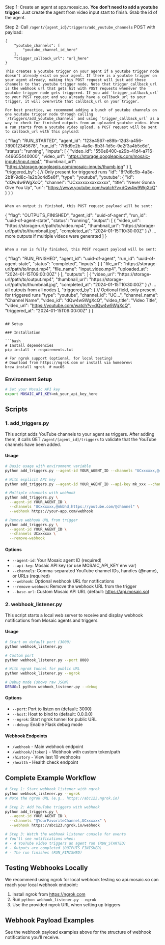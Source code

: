 Step 1: Create an agent at app.mosaic.so. **You don't need to add a youtube trigger.** Just create the agent from video input start to finish. Grab the id of the agent.

Step 2: Call `/agent/{agent_id}/triggers/add_youtube_channels` POST with payload:

```
{
    "youtube_channels": [
        "youtube_channel_id_here"
    ],
    "trigger_callback_url": "url_here"
}

This creates a youtube trigger on your agent if a youtube trigger node doesn't already exist on your agent. If there is a youtube trigger on your agent already, making this POST request will just add those channels to that youtube trigger node. Note that trigger_callback_url is the webhook url that gets hit with POST requests whenever the youtube trigger node gets triggered. If you add `trigger_callback_url` to your POST request and you already have a callback_url to your trigger, it will overwrite that callback_url on your trigger.

For best practice, we recommend adding a bunch of youtube channels on one youtube trigger node through calling `/triggers/add_youtube_channels` and using `trigger_callback_url` as a way to check for finished outputs from an uploaded youtube video. When a run starts from a youtube video upload, a POST request will be sent to callback_url with this payload:

```
{
  "flag": "RUN_STARTED",
  "agent_id": "123e4567-e89b-12d3-a456-789012345678",
  "run_id": "7f8d9c2b-4a6e-8b3f-1d5c-9e2f3a4b5c6d",
  "status": "running",
  "inputs": [
    {
      "video_id": "550e8400-e29b-41d4-a716-446655440000",
      "video_url": "https://storage.googleapis.com/mosaic-inputs/input.mp4",
      "thumbnail_url": "https://storage.googleapis.com/mosaic-inputs/thumb.jpg"
    }
  ],
  "triggered_by": {  // Only present for triggered runs
    "id": "8f7d6c5b-4a3e-2b1f-9d8c-1a2b3c4d5e6f",
    "type": "youtube",
    "youtube": {
      "id": "dQw4w9WgXcQ",
      "channel": "UCxxxxxxxxxxxxxx",
      "title": "Never Gonna Give You Up",
      "url": "https://www.youtube.com/watch?v=dQw4w9WgXcQ"
    }
  }
}
```

When an output is finished, this POST request payload will be sent:

```
{
  "flag": "OUTPUTS_FINISHED",
  "agent_id": "uuid-of-agent",
  "run_id": "uuid-of-agent-state",
  "status": "running",
  "output": [
    {
      "video_url": "https://storage-url/path/to/video.mp4",
      "thumbnail_url": "https://storage-url/path/to/thumbnail.jpg",
      "completed_at": "2024-01-15T10:30:00Z"
    }
    // ... more outputs if multiple videos were generated
  ]
}
```

When a run is fully finished, this POST request payload will be sent:

```
{
  "flag": "RUN_FINISHED",
  "agent_id": "uuid-of-agent",
  "run_id": "uuid-of-agent-state",
  "status": "completed",
  "inputs": [
    {
      "file_url": "https://storage-url/path/to/input.mp4",
      "file_name": "input_video.mp4",
      "uploaded_at": "2024-01-15T09:00:00Z"
    }
  ],
  "outputs": [
    {
      "video_url": "https://storage-url/path/to/output.mp4",
      "thumbnail_url": "https://storage-url/path/to/thumbnail.jpg",
      "completed_at": "2024-01-15T10:30:00Z"
    }
    // ... all outputs from all nodes
  ],
  "triggered_by": {  // Optional field, only present for triggered runs
    "type": "youtube",
    "channel_id": "UC...",
    "channel_name": "Channel Name",
    "video_id": "dQw4w9WgXcQ",
    "video_title": "Video Title",
    "video_url": "https://youtube.com/watch?v=dQw4w9WgXcQ",
    "triggered_at": "2024-01-15T09:00:00Z"
  }
}
```

## Setup

### Installation

```bash
# Install dependencies
pip install -r requirements.txt

# For ngrok support (optional, for local testing)
# Download from https://ngrok.com or install via homebrew:
brew install ngrok  # macOS
```

### Environment Setup

```bash
# Set your Mosaic API key
export MOSAIC_API_KEY=mk_your_api_key_here
```

## Scripts

### 1. add_triggers.py

This script adds YouTube channels to your agent as triggers. After adding them, it calls GET `/agent/[agent_id]/triggers` to validate that the YouTube channels have been added.

#### Usage

```bash
# Basic usage with environment variable
python add_triggers.py --agent-id YOUR_AGENT_ID --channels "UCxxxxxx,@channelname"

# With explicit API key
python add_triggers.py --agent-id YOUR_AGENT_ID --api-key mk_xxx --channels UCxxxxxx

# Multiple channels with webhook
python add_triggers.py \
  --agent-id YOUR_AGENT_ID \
  --channels "UCxxxxxx,@mkbhd,https://youtube.com/@channel" \
  --webhook https://your-app.com/webhook

# Remove webhook URL from trigger
python add_triggers.py \
  --agent-id YOUR_AGENT_ID \
  --channels UCxxxxxx \
  --remove-webhook
```

#### Options

- `--agent-id`: Your Mosaic agent ID (required)
- `--api-key`: Mosaic API key (or use MOSAIC_API_KEY env var)
- `--channels`: Comma-separated YouTube channel IDs, handles (@name), or URLs (required)
- `--webhook`: Optional webhook URL for notifications
- `--remove-webhook`: Remove the webhook URL from the trigger
- `--base-url`: Custom Mosaic API URL (default: https://api.mosaic.so)

### 2. webhook_listener.py

This script starts a local web server to receive and display webhook notifications from Mosaic agents and triggers.

#### Usage

```bash
# Start on default port (3000)
python webhook_listener.py

# Custom port
python webhook_listener.py --port 8080

# With ngrok tunnel for public URL
python webhook_listener.py --ngrok

# Debug mode (shows raw JSON)
DEBUG=1 python webhook_listener.py --debug
```

#### Options

- `--port`: Port to listen on (default: 3000)
- `--host`: Host to bind to (default: 0.0.0.0)
- `--ngrok`: Start ngrok tunnel for public URL
- `--debug`: Enable Flask debug mode

#### Webhook Endpoints

- `/webhook` - Main webhook endpoint
- `/webhook/{token}` - Webhook with custom token/path
- `/history` - View last 10 webhooks
- `/health` - Health check endpoint

## Complete Example Workflow

```bash
# Step 1: Start webhook listener with ngrok
python webhook_listener.py --ngrok
# Note the ngrok URL (e.g., https://abc123.ngrok.io)

# Step 2: Add YouTube triggers with webhook
python add_triggers.py \
  --agent-id YOUR_AGENT_ID \
  --channels "@YourFavoriteChannel,UCxxxxxx" \
  --webhook https://abc123.ngrok.io/webhook

# Step 3: Watch the webhook listener console for events
# You'll see notifications when:
# - A YouTube video triggers an agent run (RUN_STARTED)
# - Outputs are completed (OUTPUTS_FINISHED)
# - The run finishes (RUN_FINISHED)
```

## Testing Webhooks Locally

We recommend using ngrok for local webhook testing so api.mosaic.so can reach your local webhook endpoint:

1. Install ngrok from https://ngrok.com
2. Run `python webhook_listener.py --ngrok`
3. Use the provided ngrok URL when setting up triggers

## Webhook Payload Examples

See the webhook payload examples above for the structure of webhook notifications you'll receive.